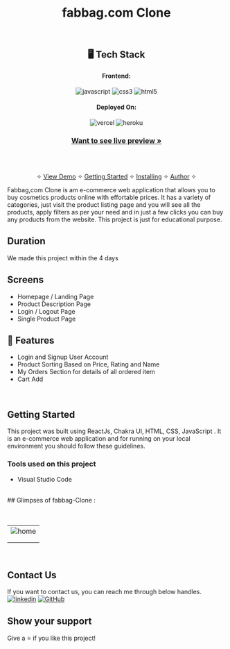 
<h1 align="center">fabbag.com Clone</h1>
<br />

<h2 align="center">🖥️ Tech Stack</h2>


<h4 align="center">Frontend:</h4>

<p align="center">
   <img src="https://img.shields.io/badge/JavaScript-323330?style=for-the-badge&logo=javascript&logoColor=F7DF1E" alt="javascript" />
  <img src="https://img.shields.io/badge/CSS3-1572B6?style=for-the-badge&logo=css3&logoColor=white" alt="css3" />
  <img src="https://img.shields.io/badge/HTML5-E34F26?style=for-the-badge&logo=html5&logoColor=white" alt="html5" />
</p>


<h4 align="center">Deployed On:</h4>

<p align="center">
  <img src="https://img.shields.io/badge/Netlify-00C7B7?style=for-the-badge&logo=netlify&logoColor=white" alt="vercel" />
  <img src="https://img.shields.io/badge/vercel-430098?style=for-the-badge&logo=vercel&logoColor=white" alt="heroku" />
</p>



<h3 align="center"><a href="https://dazzling-croissant-c795aa.netlify.app/"><strong>Want to see live preview »</strong></a></h3>
<br />
<p align="center">
  <br />&#10023;
  <a href="#Demo">View Demo</a> &#10023;
  <a href="#Getting-Started">Getting Started</a> &#10023; 
  <a href="#Install">Installing</a> &#10023;
  <a href="#Contact Us">Author</a> &#10023;
</p>

Fabbag,com Clone is am e-commerce web application that allows you to buy cosmetics products online with effortable prices. It has a variety of categories, just visit the product listing page and you will see all the products, apply filters as per your need and in just a few clicks you can buy any products from the website. This project is just for educational purpose.

## Duration 
We made this project within the 4 days
<br />

## Screens 
- Homepage / Landing Page
- Product Description Page
- Login / Logout Page
- Single Product Page


## 🚀 Features
- Login and Signup User Account
- Product Sorting Based on Price, Rating and Name
- My Orders Section for details of all ordered item
- Cart Add 
<br />


## Getting Started

This project was built using ReactJs, Chakra UI, HTML, CSS, JavaScript . It is an e-commerce web application and for running on your local environment you should follow these guidelines.


### Tools used on this project

- Visual Studio Code

<br />
## Glimpses of fabbag-Clone :
<table>
  <tr>
    <td><img src="https://user-images.githubusercontent.com/109049556/222054412-4e017a55-fdf4-464f-81a4-f574e02bc02e.PNG"  alt="home" /></td>
  </tr>
  <br/>
  <tr>
    <td><img src="https://user-images.githubusercontent.com/109049556/222054437-69158a98-ee3e-4598-a7f2-8c577edb21c4.PNG"  alt="" /></td>
  </tr>
  <br/>
  <tr>
    <td><img src="https://user-images.githubusercontent.com/109049556/222054451-2bdec6a6-bfb0-4e22-b348-9e91d4b5b412.PNG"  alt="" /></td>
  </tr>
  <br/>

</table>

<br />


## Contact Us

If you want to contact us, you can reach me through below handles. <br />
[![linkedin](https://img.shields.io/badge/Santosh-Sharma-0077B5?style=for-the-badge&logo=linkedin&logoColor=white)](https://github.com/SantoshSharma09)
[![GitHub](https://img.shields.io/badge/Santosh-Sharma-0077B5?style=for-the-badge&logo=Github&logoColor=white)](https://github.com/SantoshSharma09)


## Show your support

Give a ⭐️ if you like this project!




